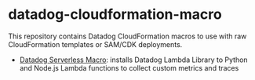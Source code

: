# datadog-cloudformation-macro

This repository contains Datadog CloudFormation macros to use with raw CloudFormation templates or SAM/CDK deployments.

* [Datadog Serverless Macro](https://github.com/DataDog/datadog-cloudformation-macro/tree/master/serverless): installs Datadog Lambda Library to Python and Node.js Lambda functions to collect custom metrics and traces


